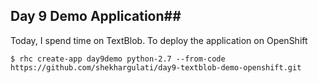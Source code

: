 ## Day 9 Demo Application##

Today, I spend time on TextBlob. To deploy the application on OpenShift

```
$ rhc create-app day9demo python-2.7 --from-code https://github.com/shekhargulati/day9-textblob-demo-openshift.git
```